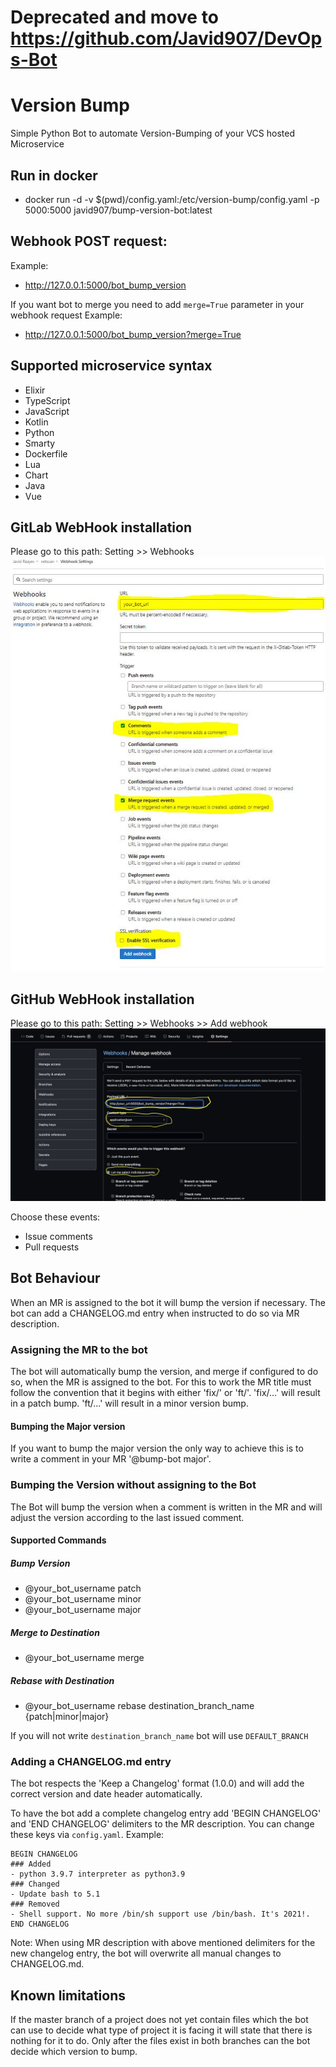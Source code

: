 # Deprecated and move to https://github.com/Javid907/DevOps-Bot

# Version Bump
Simple Python Bot to automate Version-Bumping of your VCS hosted Microservice


## Run in docker
- docker run -d -v $(pwd)/config.yaml:/etc/version-bump/config.yaml -p 5000:5000 javid907/bump-version-bot:latest


## Webhook POST request:
Example:
  - http://127.0.0.1:5000/bot_bump_version

If you want bot to merge you need to add `merge=True` parameter in your webhook request
Example:
  - http://127.0.0.1:5000/bot_bump_version?merge=True

## Supported microservice syntax
- Elixir
- TypeScript
- JavaScript
- Kotlin
- Python
- Smarty
- Dockerfile
- Lua
- Chart
- Java
- Vue


## GitLab WebHook installation

Please go to this path: Setting >> Webhooks
  ![plot](./doc/images/gitlab-webhook.jpeg)


## GitHub WebHook installation

Please go to this path: Setting >> Webhooks >> Add webhook
  ![plot](./doc/images/github-webhook.png)

Choose these events:
- Issue comments
- Pull requests

## Bot Behaviour
When an MR is assigned to the bot it will bump the version if necessary. The bot can add a CHANGELOG.md entry when
instructed to do so via MR description.

### Assigning the MR to the bot
The bot will automatically bump the version, and merge if configured to do so, when the MR is assigned
to the bot. For this to work the MR title must follow the convention that it begins with either 'fix/'
or 'ft/'. 'fix/...' will result in a patch bump. 'ft/...' will result in a minor version bump.

#### Bumping the Major version
If you want to bump the major version the only way to achieve this is to write a comment in your MR
'@bump-bot major'.

### Bumping the Version without assigning to the Bot
The Bot will bump the version when a comment is written in the MR and will adjust the version according
to the last issued comment.

#### Supported Commands
##### Bump Version
- @your_bot_username patch
- @your_bot_username minor
- @your_bot_username major

##### Merge to Destination
- @your_bot_username merge

##### Rebase with Destination
- @your_bot_username rebase destination_branch_name {patch|minor|major}

If you will not write `destination_branch_name` bot will use `DEFAULT_BRANCH`

### Adding a CHANGELOG.md entry
The bot respects the 'Keep a Changelog' format (1.0.0) and will add the correct version and date header automatically.

To have the bot add a complete changelog entry add 'BEGIN CHANGELOG' and 'END CHANGELOG' delimiters to the MR description.
You can change these keys via `config.yaml`.
Example:
```
BEGIN CHANGELOG
### Added
- python 3.9.7 interpreter as python3.9
### Changed
- Update bash to 5.1
### Removed
- Shell support. No more /bin/sh support use /bin/bash. It's 2021!.
END CHANGELOG
```

Note: When using MR description with above mentioned delimiters for the new changelog entry, the bot will overwrite all manual changes to CHANGELOG.md.



## Known limitations
If the master branch of a project does not yet contain files which the bot can use to decide what type
of project it is facing it will state that there is nothing for it to do. Only after the files exist in
both branches can the bot decide which version to bump.
